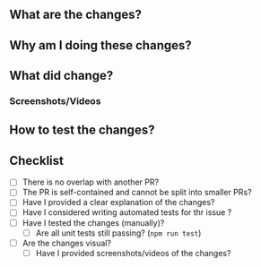 <!-- Make sure the title includes categorization (i.e. [Bug], [QoL], [Localization]) -->
<!-- Make sure that this PR is not overlapping with someone else's work -->
<!-- Please try to keep the PR self-contained (and small) -->

## What are the changes?
<!-- Summarize what are the changes from a user perspective on the application -->

## Why am I doing these changes?
<!-- Explain why you decided to introduce these changes -->
<!-- Does it come from an issue or another PR? Please link it -->
<!-- Explain why you believe this can enhance user experience -->

## What did change?
<!-- Explicitly state what are the changes introduced by the PR -->
<!-- You can make use of a comparison between what was the state before and after your PR changes -->

### Screenshots/Videos
<!-- If your change is changing anything on the user experience, please provide visual proofs of it -->
<!-- Please take screenshots/videos before and after your changes, to show what is brought by this PR -->

## How to test the changes?
<!-- How can a reviewer test your changes once they check out on your branch? -->
<!-- Did you just make use of the `src/overrides.ts` file? -->
<!-- Did you introduce any automated tests? -->
<!-- Do the reviewer need to do something special in order to test your change? -->

## Checklist
- [ ] There is no overlap with another PR?
- [ ] The PR is self-contained and cannot be split into smaller PRs?
- [ ] Have I provided a clear explanation of the changes?
- [ ] Have I considered writing automated tests for thr issue ?
- [ ] Have I tested the changes (manually)?
    - [ ] Are all unit tests still passing? (`npm run test`)
- [ ] Are the changes visual?
  - [ ] Have I provided screenshots/videos of the changes?
